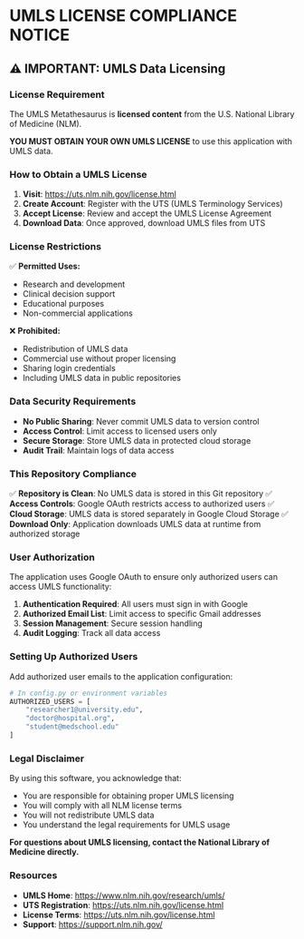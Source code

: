 # UMLS LICENSE COMPLIANCE NOTICE

## ⚠️ IMPORTANT: UMLS Data Licensing

### License Requirement
The UMLS Metathesaurus is **licensed content** from the U.S. National Library of Medicine (NLM). 

**YOU MUST OBTAIN YOUR OWN UMLS LICENSE** to use this application with UMLS data.

### How to Obtain a UMLS License

1. **Visit**: https://uts.nlm.nih.gov/license.html
2. **Create Account**: Register with the UTS (UMLS Terminology Services)
3. **Accept License**: Review and accept the UMLS License Agreement
4. **Download Data**: Once approved, download UMLS files from UTS

### License Restrictions

✅ **Permitted Uses:**
- Research and development
- Clinical decision support
- Educational purposes
- Non-commercial applications

❌ **Prohibited:**
- Redistribution of UMLS data
- Commercial use without proper licensing
- Sharing login credentials
- Including UMLS data in public repositories

### Data Security Requirements

- **No Public Sharing**: Never commit UMLS data to version control
- **Access Control**: Limit access to licensed users only
- **Secure Storage**: Store UMLS data in protected cloud storage
- **Audit Trail**: Maintain logs of data access

### This Repository Compliance

✅ **Repository is Clean**: No UMLS data is stored in this Git repository
✅ **Access Controls**: Google OAuth restricts access to authorized users
✅ **Cloud Storage**: UMLS data is stored separately in Google Cloud Storage
✅ **Download Only**: Application downloads UMLS data at runtime from authorized storage

### User Authorization

The application uses Google OAuth to ensure only authorized users can access UMLS functionality:

1. **Authentication Required**: All users must sign in with Google
2. **Authorized Email List**: Limit access to specific Gmail addresses
3. **Session Management**: Secure session handling
4. **Audit Logging**: Track all data access

### Setting Up Authorized Users

Add authorized user emails to the application configuration:

```python
# In config.py or environment variables
AUTHORIZED_USERS = [
    "researcher1@university.edu",
    "doctor@hospital.org", 
    "student@medschool.edu"
]
```

### Legal Disclaimer

By using this software, you acknowledge that:
- You are responsible for obtaining proper UMLS licensing
- You will comply with all NLM license terms
- You will not redistribute UMLS data
- You understand the legal requirements for UMLS usage

**For questions about UMLS licensing, contact the National Library of Medicine directly.**

### Resources

- **UMLS Home**: https://www.nlm.nih.gov/research/umls/
- **UTS Registration**: https://uts.nlm.nih.gov/license.html
- **License Terms**: https://uts.nlm.nih.gov/license.html
- **Support**: https://support.nlm.nih.gov/